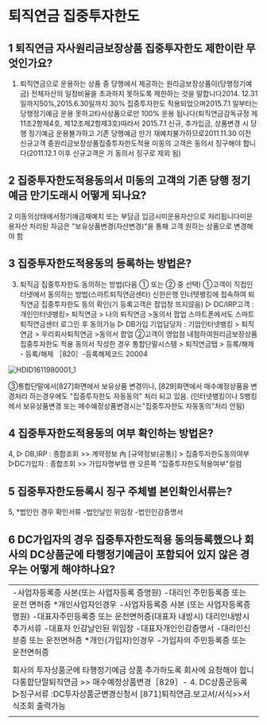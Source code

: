 # 퇴직연금 집중투자한도
## 1 퇴직연금 자사원리금보장상품 집중투자한도 제한이란 무엇인가요?
1. 퇴직연금으로 운용하는 상품 중 당행에서 제공하는 원리금보장상품이(당행정기예금)
전체자산의 일정비율을 초과하지 못하도록 제한하는 것을 말합니다2014. 12.31일까지50%,2015.6.30일까지 30% 집중투자한도 적용되었으며2015.7.1 일부터는당행정기예금 운용 못하고타사상품으로만 100% 운용 됩니다(퇴직연금감독규정 제11조2항제4호, 제12조제2항제3호)따라서 2015.7.1 신규, 추가입금, 상품변경 시 당행 정기예금 운용불가하고 기존 당행예금 만기 재예치불가하므로2011.11.30 이전 신규고객 중원리금보장상품집중투자한도적용 미동의 고객은 동의서
징구해야 합니다(2011.12.1 이후 신규고객은 기 동의서 징구로 제외 됨)
## 2 집중투자한도적용동의서 미동의 고객의 기존 당행 정기예금 만기도래시 어떻게 되나요?
2 미동의상태에서정기예금재예치 또는 부담금 입금시미운용자산으로 처리됩니다미운용자산 처리된 자금은 "보유상품변경(자산변경)"을 통해 고객 원하는 상품으로 변경해야 함
## 3 집중투자한도적용동의 등록하는 방법은?
3. 퇴직금 집중투자한도 동의하는 방법(다음 ① 또는 ② 중 선택)
①고객이 직접인터넷에서 동의하는 방법(스마트퇴직연금센타)
신한은행 인너텟뱅킹에 접속하여 퇴직연금 집중투자한도 동의 확인(기 등록고객은 팝업창 뜨지않음)
▷ DC/IRP고객 : 개인인터넷뱅킹> 퇴직연금 > 나의 퇴직연금 >동의서 팝업
스마트폰에서도 스마트퇴직연금센터 로그인 후 동의가능
▷ DB가입 기업담당자 : 기업인터넷뱅킹 > 퇴직연금 > 우리회사퇴직연금 >동의서 팝업
②고객이 영업점 내점하여원리금보장상품 집중투자한도 적용 동의서
작성한 경우
통합단말시스템 > 퇴직연금탭 > 등록/해제 - 등록/해제 ［820］-등록해제코드 20004

![HDID1611980001_1](HDID1611980001_1.jpg)

③통합단말에서[827]화면에서 보유상품 변경이나, [829]화면에서 매수예정상품을 변경처리 하는경우에도 "집중투자한도 자동동의" 처리 되고 있음.
(인터넷뱅킹이나 S뱅킹에서 보유상품변경 또는 매수예정상품변경시는"집중투자한도 자동동의"처리 안됨)
## 4 집중투자한도적용동의 여부 확인하는 방법은?
4, ▷ DB,IRP : 종합조회 >> 계약정보 內 [규약정보(공통)] > 집중투자한도동의여부
 ▷DC가입자 : 종합조회 >> 가입자명부탭 맨 오른쪽 "집중투자한도적용여부"컬럼
## 5 집중투자한도등록시 징구 주체별 본인확인서류는?
5, *법인인 경우 확인서류
-법인날인 위임장
-법인인감증명서
## 6 DC가입자의 경우 집중투자한도적용 동의등록했으나 회사의 DC상품군에 타행정기예금이 포함되어 있지 않은 경우는 어떻게 해야하나요?

<table><tbody><tr>
<td>-사업자등록증 사본(또는 사업자등록 증명원)
-대리인 주민등록증 또는 운전 면허증
*개인사업자인경우
-사업자등록증 사본 (또는 사업자등록증명원)
-대표자주민등록증 또는 운전면허증(대표자 내방시)
대리인내방시 추가서류
-대표자 인감날인된 위임장
-대표자개인인감증명서
-대리인신분증 또는 운전면허증
*개인(가입자)인경우
-가입자의 주민등록증 또는 운전면허증</td></tr><tr>
<td>
</td></tr><tr>
<td>회사의 투자상품군에 타행정기예금 상품 추가하도록 회사에 요청해야 합니다통합단말퇴직연금 >> 매수예정상품변경［829］- 4. DC상품군등록
▷징구서류 :DC투자상품군변경신청서
[871]퇴직연금.보고서/서식>>서식조회 출력가능</td></tr><tr>
<td>
</td></tr></tbody>
</table>


